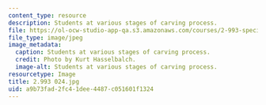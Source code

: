 ```yaml
---
content_type: resource
description: Students at various stages of carving process.
file: https://ol-ocw-studio-app-qa.s3.amazonaws.com/courses/2-993-special-topics-in-mechanical-engineering-the-art-and-science-of-boat-design-january-iap-2007/a9b73fad2fc41dee4487c051601f1324_2993024.jpg
file_type: image/jpeg
image_metadata:
  caption: Students at various stages of carving process.
  credit: Photo by Kurt Hasselbalch.
  image-alt: Students at various stages of carving process.
resourcetype: Image
title: 2.993 024.jpg
uid: a9b73fad-2fc4-1dee-4487-c051601f1324
---
```

